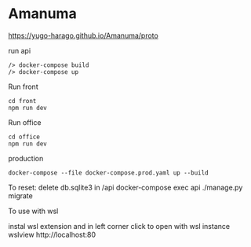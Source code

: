 # Amanuma

https://yugo-harago.github.io/Amanuma/proto

run api
```
/> docker-compose build
/> docker-compose up
```

Run front
```
cd front
npm run dev
```

Run office
```
cd office
npm run dev
```

production
```
docker-compose --file docker-compose.prod.yaml up --build
```

To reset:
delete db.sqlite3 in /api
docker-compose exec api ./manage.py migrate


To use with wsl

instal wsl extension and in left corner click to open with wsl instance
wslview http://localhost:80
